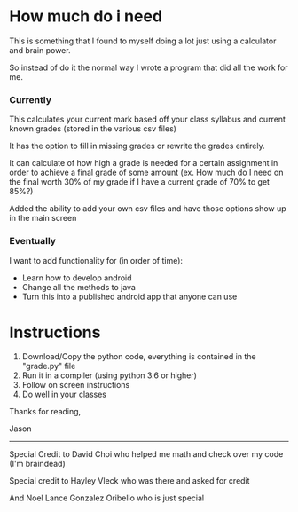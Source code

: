 # How much do i need
This is something that I found to myself doing a lot just using a calculator and brain power.

So instead of do it the normal way I wrote a program that did all the work for me.

### Currently

This calculates your current mark based off your class syllabus and current known grades (stored in the various csv files)

It has the option to fill in missing grades or rewrite the grades entirely.

It can calculate of how high a grade is needed for a certain assignment in order to achieve a final grade of some amount (ex. How much do I need on the final worth 30% of my grade if I have a current grade of 70% to get 85%?)

Added the ability to add your own csv files and have those options show up in the main screen

### Eventually

I want to add functionality for (in order of time):
- Learn how to develop android
- Change all the methods to java
- Turn this into a published android app that anyone can use

# Instructions

1. Download/Copy the python code, everything is contained in the "grade.py" file
2. Run it in a compiler (using python 3.6 or higher)
3. Follow on screen instructions
4. Do well in your classes

Thanks for reading,

Jason

--------------------------------------

Special Credit to David Choi who helped me math and check over my code (I'm braindead)

Special credit to Hayley Vleck who was there and asked for credit

And Noel Lance Gonzalez Oribello who is just special